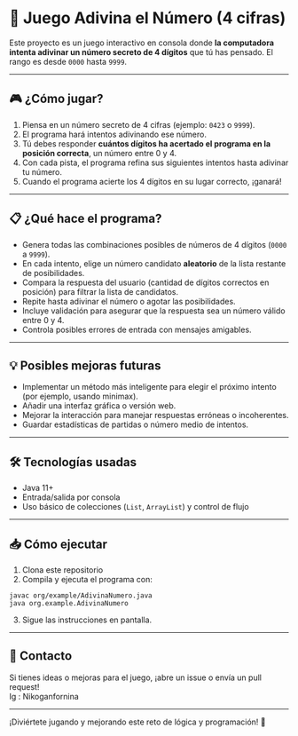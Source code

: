 # 🧠 Juego Adivina el Número (4 cifras)

Este proyecto es un juego interactivo en consola donde **la computadora intenta adivinar un número secreto de 4 dígitos** que tú has pensado. El rango es desde `0000` hasta `9999`.  

---

## 🎮 ¿Cómo jugar?

1. Piensa en un número secreto de 4 cifras (ejemplo: `0423` o `9999`).
2. El programa hará intentos adivinando ese número.
3. Tú debes responder **cuántos dígitos ha acertado el programa en la posición correcta**, un número entre 0 y 4.
4. Con cada pista, el programa refina sus siguientes intentos hasta adivinar tu número.
5. Cuando el programa acierte los 4 dígitos en su lugar correcto, ¡ganará!

---

## 📋 ¿Qué hace el programa?

- Genera todas las combinaciones posibles de números de 4 dígitos (`0000` a `9999`).
- En cada intento, elige un número candidato **aleatorio** de la lista restante de posibilidades.
- Compara la respuesta del usuario (cantidad de dígitos correctos en posición) para filtrar la lista de candidatos.
- Repite hasta adivinar el número o agotar las posibilidades.
- Incluye validación para asegurar que la respuesta sea un número válido entre 0 y 4.
- Controla posibles errores de entrada con mensajes amigables.

---

## 💡 Posibles mejoras futuras

- Implementar un método más inteligente para elegir el próximo intento (por ejemplo, usando minimax).
- Añadir una interfaz gráfica o versión web.
- Mejorar la interacción para manejar respuestas erróneas o incoherentes.
- Guardar estadísticas de partidas o número medio de intentos.

---

## 🛠 Tecnologías usadas

- Java 11+
- Entrada/salida por consola
- Uso básico de colecciones (`List`, `ArrayList`) y control de flujo

---

## 📥 Cómo ejecutar

1. Clona este repositorio
2. Compila y ejecuta el programa con:

~~~
javac org/example/AdivinaNumero.java
java org.example.AdivinaNumero
~~~

3. Sigue las instrucciones en pantalla.

---

## 📢 Contacto

Si tienes ideas o mejoras para el juego, ¡abre un issue o envía un pull request!  
Ig : Nikoganfornina

---

¡Diviértete jugando y mejorando este reto de lógica y programación! 🎉
